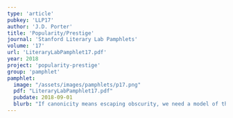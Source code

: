 ```yaml
---
type: 'article'
pubkey: 'LLP17'
author: 'J.D. Porter'
title: 'Popularity/Prestige'
journal: 'Stanford Literary Lab Pamphlets'
volume: '17'
url: 'LiteraryLabPamphlet17.pdf'
year: 2018
project: 'popularity-prestige'
group: 'pamphlet'
pamphlet:
  image: "/assets/images/pamphlets/p17.png"
  pdf: "LiteraryLabPamphlet17.pdf"
  pubdate: 2018-09-01
  blurb: "If canonicity means escaping obscurity, we need a model of the canon that can accommodate multiple methods of being remembered."
---
```

